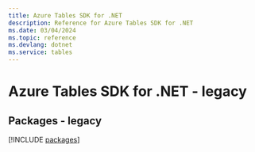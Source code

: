 ```yaml
---
title: Azure Tables SDK for .NET
description: Reference for Azure Tables SDK for .NET
ms.date: 03/04/2024
ms.topic: reference
ms.devlang: dotnet
ms.service: tables
---
```

# Azure Tables SDK for .NET - legacy
## Packages - legacy
[!INCLUDE [packages](tables-index.md)]